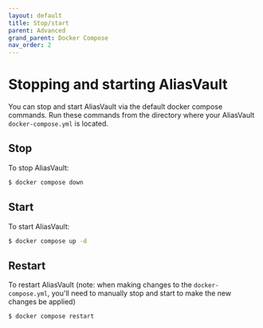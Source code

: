 ```yaml
---
layout: default
title: Stop/start
parent: Advanced
grand_parent: Docker Compose
nav_order: 2
---
```


# Stopping and starting AliasVault
You can stop and start AliasVault via the default docker compose commands. Run these commands from the directory where your AliasVault `docker-compose.yml` is located.

## Stop
To stop AliasVault:
```bash
$ docker compose down
```

## Start
To start AliasVault:

```bash
$ docker compose up -d
```

## Restart
To restart AliasVault (note: when making changes to the `docker-compose.yml`, you'll need to manually stop and start to make the new changes be applied)

```bash
$ docker compose restart
```
